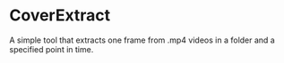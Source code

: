 # CoverExtract
A simple tool that extracts one frame from .mp4 videos in a folder and a specified point in time.
